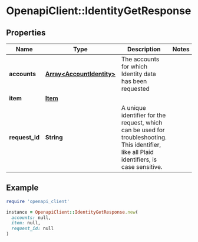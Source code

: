 # OpenapiClient::IdentityGetResponse

## Properties

| Name | Type | Description | Notes |
| ---- | ---- | ----------- | ----- |
| **accounts** | [**Array&lt;AccountIdentity&gt;**](AccountIdentity.md) | The accounts for which Identity data has been requested |  |
| **item** | [**Item**](Item.md) |  |  |
| **request_id** | **String** | A unique identifier for the request, which can be used for troubleshooting. This identifier, like all Plaid identifiers, is case sensitive. |  |

## Example

```ruby
require 'openapi_client'

instance = OpenapiClient::IdentityGetResponse.new(
  accounts: null,
  item: null,
  request_id: null
)
```

